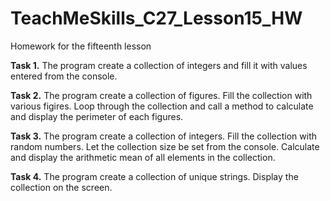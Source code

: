 # TeachMeSkills_C27_Lesson15_HW

Homework for the fifteenth lesson

**Task 1.** The program create a collection of integers and fill it with values entered from the console.

**Task 2.** The program create a collection of figures. Fill the collection with various figires. Loop through the collection and call a method to calculate and display the perimeter of each figures.

**Task 3.** The program create a collection of integers. Fill the collection with random numbers. Let the collection size be set from the console. Calculate and display the arithmetic mean of all elements in the collection.

**Task 4.** The program create a collection of unique strings. Display the collection on the screen.

